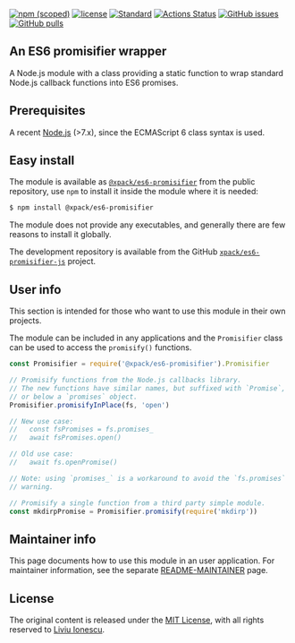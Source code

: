 [![npm (scoped)](https://img.shields.io/npm/v/@xpack/es6-promisifier.svg)](https://www.npmjs.com/package/@xpack/es6-promisifier) 
[![license](https://img.shields.io/github/license/xpack/es6-promisifier-js.svg)](https://github.com/xpack/es6-promisifier-js/blob/xpack/LICENSE)
[![Standard](https://img.shields.io/badge/code_style-standard-brightgreen.svg)](https://standardjs.com/)
[![Actions Status](https://github.com/xpack/es6-promisifier-js/workflows/Node.js%20CI%20on%20Push/badge.svg)](https://github.com/xpack/es6-promisifier-js/actions)
[![GitHub issues](https://img.shields.io/github/issues/xpack/es6-promisifier-js.svg)](https://github.com/xpack/es6-promisifier-js/issues)
[![GitHub pulls](https://img.shields.io/github/issues-pr/xpack/es6-promisifier-js.svg)](https://github.com/xpack/es6-promisifier-js/pulls)

## An ES6 promisifier wrapper

A Node.js module with a class providing a static function to wrap 
standard Node.js callback functions into ES6 promises.

## Prerequisites

A recent [Node.js](https://nodejs.org) (>7.x), since the ECMAScript 6 
class syntax is used.

## Easy install

The module is available as 
[`@xpack/es6-promisifier`](https://www.npmjs.com/package/@xpack/es6-promisifier)
from the public repository, use `npm` to install it inside the module 
where it is needed:

```bash
$ npm install @xpack/es6-promisifier
```

The module does not provide any executables, and generally there are
few reasons to install it globally.

The development repository is available from the GitHub 
[`xpack/es6-promisifier-js`](https://github.com/xpack/es6-promisifier-js) 
project.

## User info

This section is intended for those who want to use this module in their
own projects.

The module can be included in any applications and the `Promisifier` 
class can be used to access the `promisify()` functions.

```javascript
const Promisifier = require('@xpack/es6-promisifier').Promisifier

// Promisify functions from the Node.js callbacks library.
// The new functions have similar names, but suffixed with `Promise`,
// or below a `promises` object.
Promisifier.promisifyInPlace(fs, 'open')

// New use case:
//   const fsPromises = fs.promises_
//   await fsPromises.open()

// Old use case:
//   await fs.openPromise()

// Note: using `promises_` is a workaround to avoid the `fs.promises`
// warning.

// Promisify a single function from a third party simple module.
const mkdirpPromise = Promisifier.promisify(require('mkdirp'))
```

## Maintainer info

This page documents how to use this module in an user application.
For maintainer information, see the separate
[README-MAINTAINER](https://github.com/xpack/es6-promisifier-js/blob/master/README-MAINTAINER.md)
page.

## License

The original content is released under the
[MIT License](https://opensource.org/licenses/MIT), with all rights
reserved to [Liviu Ionescu](https://github.com/ilg-ul).
